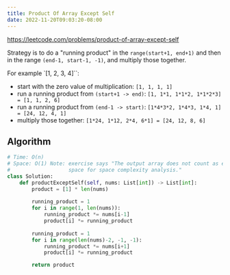 ```yaml
---
title: Product Of Array Except Self
date: 2022-11-20T09:03:20-08:00
---
```


https://leetcode.com/problems/product-of-array-except-self

Strategy is to do a "running product" in the `range(start+1, end+1)`
and then in the range `(end-1, start-1, -1)`, and multiply those together.

For example `[1, 2, 3, 4]``:

- start with the zero value of multiplication: `[1, 1, 1, 1]`
- run a running product from `(start+1 -> end)`: `[1, 1*1, 1*1*2, 1*1*2*3] = [1, 1, 2, 6]`
- run a running product from `(end-1 -> start)`: `[1*4*3*2, 1*4*3, 1*4, 1] = [24, 12, 4, 1]`
- multiply those together: `[1*24, 1*12, 2*4, 6*1] = [24, 12, 8, 6]`


## Algorithm

```python
# Time: O(n)
# Space: O(1) Note: exercise says "The output array does not count as extra
#                   space for space complexity analysis."
class Solution:
    def productExceptSelf(self, nums: List[int]) -> List[int]:
        product = [1] * len(nums)
        
        running_product = 1
        for i in range(1, len(nums)):
            running_product *= nums[i-1]
            product[i] *= running_product
        
        running_product = 1
        for i in range(len(nums)-2, -1, -1):
            running_product *= nums[i+1]
            product[i] *= running_product

        return product
```


